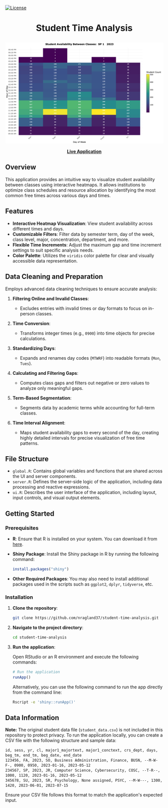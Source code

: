 [![License](https://img.shields.io/badge/license-MIT-blue)](https://github.com/nragland37/student-time-analysis/blob/main/LICENSE)

# <p align="center"> Student Time Analysis </p>

<p align="center">
  <a href="https://nragland37.shinyapps.io/timeanalysis/" target="_blank">
    <img src="img/screenshot.png" alt="Student Time Analysis Application">
  </a>
</p>

<p align="center">
  <a href="https://nragland37.shinyapps.io/timeanalysis/" target="_blank"><b>Live Application</b></a> 
</p>


## Overview

This application provides an intuitive way to visualize student availability between classes using interactive heatmaps. It allows institutions to optimize class schedules and resource allocation by identifying the most common free times across various days and times.

## Features

- **Interactive Heatmap Visualization**: View student availability across different times and days.
- **Customizable Filters**: Filter data by semester term, day of the week, class level, major, concentration, department, and more.
- **Flexible Time Increments**: Adjust the maximum gap and time increment settings to suit specific analysis needs.
- **Color Palette**: Utilizes the `viridis` color palette for clear and visually accessible data representation.

## Data Cleaning and Preparation

Employs advanced data cleaning techniques to ensure accurate analysis:

1. **Filtering Online and Invalid Classes**:
   - Excludes entries with invalid times or day formats to focus on in-person classes.

2. **Time Conversion**:
   - Transforms integer times (e.g., `0900`) into time objects for precise calculations.

3. **Standardizing Days**:
   - Expands and renames day codes (`MTWRF`) into readable formats (`Mon`, `Tues`).

4. **Calculating and Filtering Gaps**:
   - Computes class gaps and filters out negative or zero values to analyze only meaningful gaps.

5. **Term-Based Segmentation**:
   - Segments data by academic terms while accounting for full-term classes.

6. **Time Interval Alignment**:
   - Maps student availability gaps to every second of the day, creating highly detailed intervals for precise visualization of free time patterns. 

## File Structure

- `global.R`: Contains global variables and functions that are shared across the UI and server components.
- `server.R`: Defines the server-side logic of the application, including data processing and reactive expressions.
- `ui.R`: Describes the user interface of the application, including layout, input controls, and visual output elements.

## Getting Started

### Prerequisites

- **R**: Ensure that R is installed on your system. You can download it from [here](https://cran.r-project.org/).
- **Shiny Package**: Install the Shiny package in R by running the following command:
  
  ```R
  install.packages("shiny")
  ```
  
- **Other Required Packages**: You may also need to install additional packages used in the scripts such as `ggplot2`, `dplyr`, `tidyverse`, etc.

### Installation

1. **Clone the repository**:
   ```bash
   git clone https://github.com/nragland37/student-time-analysis.git
   ```
2. **Navigate to the project directory**:
   ```bash
   cd student-time-analysis
   ```

3. **Run the application**:

   Open RStudio or an R environment and execute the following commands:
   ```R
   # Run the application
   runApp()
   ```

   Alternatively, you can use the following command to run the app directly from the command line:
   ```bash
   Rscript -e 'shiny::runApp()'
   ```

## Data Information

**Note:** The original student data file (`student_data.csv`) is not included in this repository to protect privacy. To run the application locally, you can create a CSV file with the following structure and sample data:

```
id, sess, yr, cl, major1_majortext, major1_conctext, crs_dept, days, beg_tm, end_tm, beg_date, end_date
123456, FA, 2023, SO, Business Administration, Finance, BUSN, --M-W-F-, 0900, 0950, 2023-01-16, 2023-05-12
234567, SP, 2023, JR, Computer Science, Cybersecurity, COSC, --T-R--, 1000, 1120, 2023-01-16, 2023-05-12
345678, SU, 2023, SR, Psychology, None assigned, PSYC, --M-W---, 1300, 1420, 2023-06-01, 2023-07-15
```

Ensure your CSV file follows this format to match the application's expected input.


